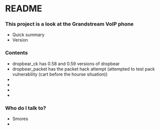 # README #

### This project is a look at the Grandstream VoIP phone ###


* Quick summary
* Version


### Contents ###

* dropbear_ck has 0.58 and 0.59 versions of dropbear
* dropbear_packet has the packet hack attempt (attempted to test pack vulnerability (cart before the hourse situation))
* 
* 
* 
* 


### Who do I talk to? ###

* Smores 
* 